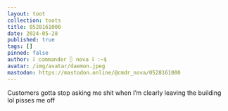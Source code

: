 ```yaml
---
layout: toot
collection: toots
title: 0528161000
date: 2024-05-28
published: true
tags: []
pinned: false
author: ⸸ commander ░ nova ⸸ :~$
avatar: /img/avatar/daemon.jpeg
mastodon: https://mastodon.online/@cmdr_nova/0528161000
---
```


Customers gotta stop asking me shit when I’m clearly leaving the building lol pisses me off
